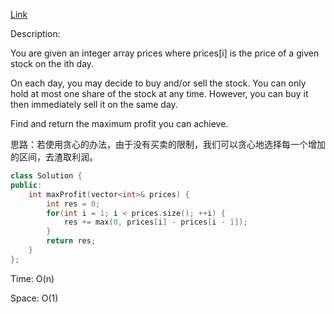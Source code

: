 [Link](https://leetcode.cn/problems/best-time-to-buy-and-sell-stock-ii/description/)

Description:

You are given an integer array prices where prices[i] is the price of a given stock on the ith day.

On each day, you may decide to buy and/or sell the stock. You can only hold at most one share of the stock at any time. However, you can buy it then immediately sell it on the same day.

Find and return the maximum profit you can achieve.

思路：若使用贪心的办法，由于没有买卖的限制，我们可以贪心地选择每一个增加的区间，去渣取利润。

```c++
class Solution {
public:
    int maxProfit(vector<int>& prices) {
        int res = 0;
        for(int i = 1; i < prices.size(); ++i) {
            res += max(0, prices[i] - prices[i - 1]);
        }
        return res;
    }
};
```

Time: O(n)

Space: O(1)
